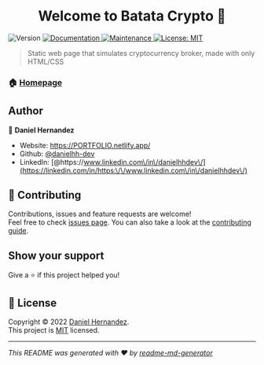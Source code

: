 <h1 align="center">Welcome to Batata Crypto 👋</h1>
<p>
  <img alt="Version" src="https://img.shields.io/badge/version-1.0-blue.svg?cacheSeconds=2592000" />
  <a href="https://github.com/danielhh-dev/Batata#readme" target="_blank">
    <img alt="Documentation" src="https://img.shields.io/badge/documentation-yes-brightgreen.svg" />
  </a>
  <a href="https://github.com/danielhh-dev/Batata/graphs/commit-activity" target="_blank">
    <img alt="Maintenance" src="https://img.shields.io/badge/Maintained%3F-yes-green.svg" />
  </a>
  <a href="https://github.com/danielhh-dev/Batata/blob/master/LICENSE" target="_blank">
    <img alt="License: MIT" src="https://img.shields.io/github/license/danielhh-dev/Batata Crypto" />
  </a>
</p>

> Static web page that simulates cryptocurrency broker, made with only HTML/CSS 

### 🏠 [Homepage](https://bookly-shop.netlify.app/)

## Author

👤 **Daniel Hernandez**

* Website: https://PORTFOLIO.netlify.app/
* Github: [@danielhh-dev](https://github.com/danielhh-dev)
* LinkedIn: [@https:\/\/www.linkedin.com\/in\/danielhhdev\/](https://linkedin.com/in/https:\/\/www.linkedin.com\/in\/danielhhdev\/)

## 🤝 Contributing

Contributions, issues and feature requests are welcome!<br />Feel free to check [issues page](https://github.com/danielhh-dev/Batata/issues). You can also take a look at the [contributing guide](https://github.com/danielhh-dev/Batata/blob/master/CONTRIBUTING.md).

## Show your support

Give a ⭐️ if this project helped you!

## 📝 License

Copyright © 2022 [Daniel Hernandez](https://github.com/danielhh-dev).<br />
This project is [MIT](https://github.com/danielhh-dev/Batata/blob/master/LICENSE) licensed.

***
_This README was generated with ❤️ by [readme-md-generator](https://github.com/kefranabg/readme-md-generator)_
